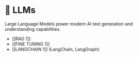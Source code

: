 # 🤖 LLMs

Large Language Models power modern AI text generation and understanding capabilities.

- [[RAG 1]]
- [[FINE TUNING 1]]
- [[LANGCHAIN 1]] (LangChain, LangGraph)
